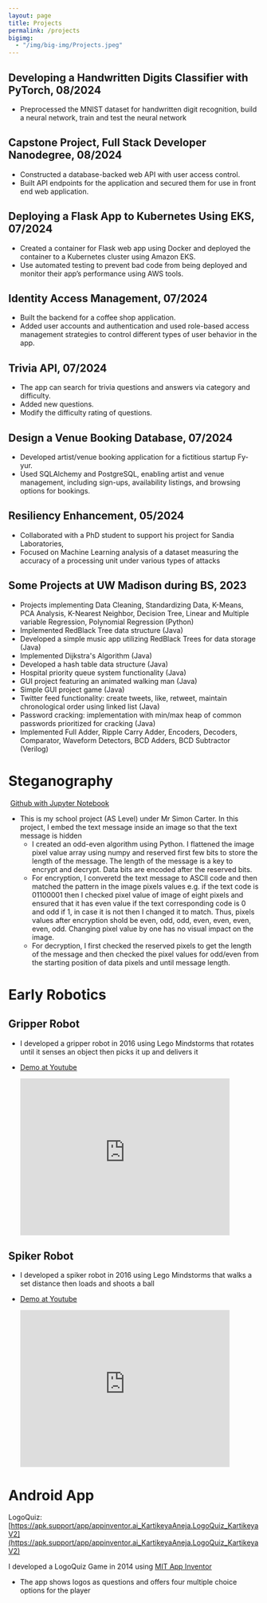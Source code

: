 ```yaml
---
layout: page
title: Projects
permalink: /projects
bigimg:
  - "/img/big-img/Projects.jpeg"
---
```



## Developing a Handwritten Digits Classifier with PyTorch, 08/2024
* Preprocessed the MNIST dataset for handwritten digit recognition, build a neural network, train and test the neural network

## Capstone Project, Full Stack Developer Nanodegree, 08/2024
* Constructed a database-backed web API with user access control. 
* Built API endpoints for the application and secured them for use in front end web application. 

## Deploying a Flask App to Kubernetes Using EKS, 07/2024
* Created a container for Flask web app using Docker and deployed the container to a Kubernetes cluster using Amazon EKS. 
* Use automated testing to prevent bad code from being deployed and monitor their app’s performance using AWS tools. 

## Identity Access Management, 07/2024
* Built the backend for a coffee shop application. 
*	Added user accounts and authentication and used role-based access management strategies to control different types of user behavior in the app. 

## Trivia API, 07/2024
* The app can search for trivia questions and answers via category and difficulty. 
* Added new questions. 
* Modify the difficulty rating of questions. 


## Design a Venue Booking Database, 07/2024
* Developed artist/venue booking application for a fictitious startup Fy-yur. 
* Used SQLAlchemy and PostgreSQL, enabling artist and venue management, including sign-ups, availability listings, and browsing options for bookings.

## Resiliency Enhancement, 05/2024
* Collaborated with a PhD student to support his project for Sandia Laboratories,
* Focused on Machine Learning analysis of a dataset measuring the accuracy of a processing unit under various types of attacks

## Some Projects at UW Madison during BS, 2023
* Projects implementing Data Cleaning, Standardizing Data, K-Means, PCA Analysis, K-Nearest Neighbor, Decision Tree, Linear and Multiple variable Regression, Polynomial Regression (Python)
* Implemented RedBlack Tree data structure (Java)
* Developed a simple music app utilizing RedBlack Trees for data storage (Java)
* Implemented Dijkstra's Algorithm (Java)
* Developed a hash table data structure (Java)
* Hospital priority queue system functionality (Java)
* GUI project featuring an animated walking man (Java)
* Simple GUI project game (Java)
* Twitter feed functionality: create tweets, like, retweet, maintain chronological order using linked list (Java)
* Password cracking: implementation with min/max heap of common passwords prioritized for cracking (Java)
* Implemented Full Adder, Ripple Carry Adder, Encoders, Decoders, Comparator, Waveform Detectors, BCD Adders, BCD Subtractor (Verilog)



# Steganography

​	[Github with Jupyter Notebook](https://github.com/anejakartikeya/steganography)

* This is my school project (AS Level) under Mr Simon Carter. In this project, I embed the text message inside an image so that the text message is hidden
  * I created an odd-even algorithm using Python. I flattened the image pixel value array using numpy and reserved first few bits to store the length of the message. The length of the message is a key to encrypt and decrypt. Data bits are encoded after the reserved bits.
  * For encryption, I converetd the text message to ASCII code and then matched the pattern in the image pixels values e.g. if the text code is 01100001 then I checked pixel value of image of eight pixels and ensured that it has even value if the text corresponding code is 0 and odd if 1, in case it is not then I changed it to match. Thus, pixels values after encryption shold be even, odd, odd, even, even, even, even, odd. Changing pixel value by one has no visual impact on the image.
  * For decryption, I first checked the reserved pixels to get the length of the message and then checked the pixel values for odd/even from the starting position of data pixels and until message length.



# Early Robotics

## Gripper Robot

* I developed a gripper robot in 2016 using Lego Mindstorms that rotates until it senses an object then picks it up and delivers it
* [Demo at Youtube](https://www.youtube.com/watch?v=Ng2njUWPeyc)

  <iframe width="420" height="315" src="https://www.youtube.com/embed/cGsvFYrOfUI" frameborder="0" allowfullscreen></iframe>

  

## Spiker Robot

* I developed a spiker robot in 2016 using Lego Mindstorms that walks a set distance then loads and shoots a ball
* [Demo at Youtube](https://www.youtube.com/watch?v=8SYe0h6aAM4)

  <iframe width="420" height="315" src="https://www.youtube.com/embed/8SYe0h6aAM4" frameborder="0" allowfullscreen></iframe>



# Android App

LogoQuiz: [https://apk.support/app/appinventor.ai_KartikeyaAneja.LogoQuiz_KartikeyaV2](https://apk.support/app/appinventor.ai_KartikeyaAneja.LogoQuiz_KartikeyaV2)

I developed a LogoQuiz Game in 2014 using [MIT App Inventor](https://appinventor.mit.edu)

* The app shows logos as questions and offers four multiple choice options for the player



